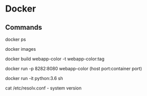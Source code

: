 # Docker

## Commands

docker ps

docker images

docker build webapp-color -t webapp-color:tag

docker run -p 8282:8080 webapp-color  (host port:container port)

docker run -it python:3.6 sh

cat /etc/resolv.conf - system version
